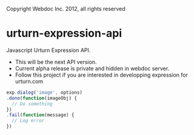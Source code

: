 Copyright Webdoc Inc. 2012, all rights reserved

urturn-expression-api
=====================

Javascript Urturn Expression API.

* This will be the next API version. 
* Current alpha release is private and hidden in webdoc server.
* Follow this project if you are interested in developping expression for urturn.com



```javascript
exp.dialog('image', options)
.done(function(imageObj) {
  // Do something
})
.fail(function(message) {
  // Log error
})
```
